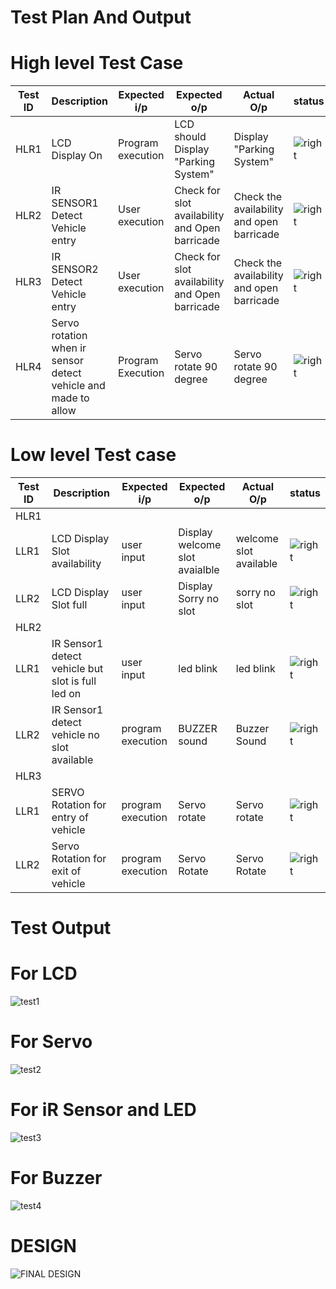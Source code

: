# Test Plan And Output
# High level Test Case
|Test ID|Description|Expected i/p|Expected o/p|Actual O/p|status|
|---|----|---|---|---|---|
|HLR1|LCD Display On|Program execution|LCD should Display "Parking System"|Display "Parking System"|![right](https://user-images.githubusercontent.com/89115879/157066408-8fe0a8c7-4d1c-42c3-b2ac-ee2f14991684.PNG)|
|HLR2|IR SENSOR1 Detect Vehicle entry |User execution|Check for slot availability and Open barricade|Check the availability and open barricade|![right](https://user-images.githubusercontent.com/89115879/157066408-8fe0a8c7-4d1c-42c3-b2ac-ee2f14991684.PNG)|
|HLR3|IR SENSOR2 Detect Vehicle entry |User execution|Check for slot availability and Open barricade|Check the availability and open barricade|![right](https://user-images.githubusercontent.com/89115879/157066408-8fe0a8c7-4d1c-42c3-b2ac-ee2f14991684.PNG)|
|HLR4|Servo rotation when ir sensor detect vehicle and made to allow|Program Execution|Servo rotate 90 degree|Servo rotate 90 degree|![right](https://user-images.githubusercontent.com/89115879/157066408-8fe0a8c7-4d1c-42c3-b2ac-ee2f14991684.PNG)|


# Low level Test case
|Test ID|Description|Expected i/p|Expected o/p|Actual O/p|status|
|---|----|---|---|---|---|
|HLR1|
|LLR1|LCD Display Slot availability|user input|Display welcome slot avaialble|welcome slot available|![right](https://user-images.githubusercontent.com/89115879/157066408-8fe0a8c7-4d1c-42c3-b2ac-ee2f14991684.PNG)|
|LLR2|LCD Display Slot full|user input|Display Sorry no slot|sorry no slot|![right](https://user-images.githubusercontent.com/89115879/157066408-8fe0a8c7-4d1c-42c3-b2ac-ee2f14991684.PNG)|
|HLR2|
|LLR1|IR Sensor1 detect vehicle but slot is full led on|user input|led blink|led blink|![right](https://user-images.githubusercontent.com/89115879/157066408-8fe0a8c7-4d1c-42c3-b2ac-ee2f14991684.PNG)|
|LLR2|IR Sensor1 detect vehicle no slot available|program execution|BUZZER sound|Buzzer Sound|![right](https://user-images.githubusercontent.com/89115879/157066408-8fe0a8c7-4d1c-42c3-b2ac-ee2f14991684.PNG)|
|HLR3|
|LLR1| SERVO Rotation for entry of vehicle |program execution|Servo rotate|Servo rotate|![right](https://user-images.githubusercontent.com/89115879/157066408-8fe0a8c7-4d1c-42c3-b2ac-ee2f14991684.PNG)|
|LLR2|Servo Rotation for exit of vehicle|program execution|Servo Rotate|Servo Rotate|![right](https://user-images.githubusercontent.com/89115879/157066408-8fe0a8c7-4d1c-42c3-b2ac-ee2f14991684.PNG)|


# Test Output
# For LCD
![test1](https://user-images.githubusercontent.com/89115879/157079668-64c03963-b300-467d-a165-9ed4f74946a1.PNG)

# For Servo
![test2](https://user-images.githubusercontent.com/89115879/157079760-b64716e4-23a9-4c91-958a-03967a0eca78.PNG)
# For iR Sensor and LED
![test3](https://user-images.githubusercontent.com/89115879/157080258-56306e98-9620-42e0-9612-de21c1d2caa0.PNG)

# For Buzzer
![test4](https://user-images.githubusercontent.com/89115879/157080478-c0b273b4-e9b7-4f86-ac20-c26c82b812de.PNG)

# DESIGN
![FINAL DESIGN](https://user-images.githubusercontent.com/89115879/157246802-a6562c66-3c42-48b3-95ce-395e35e4880c.PNG)
